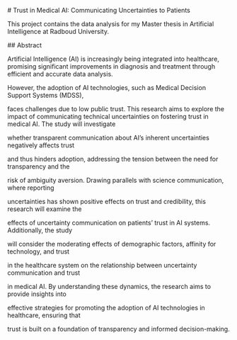 \# Trust in Medical AI: Communicating Uncertainties to Patients

This project contains the data analysis for my Master thesis in Artificial Intelligence at Radboud University.



\## Abstract

Artificial Intelligence (AI) is increasingly being integrated into healthcare, promising significant improvements in diagnosis and treatment through efficient and accurate data analysis.

However, the adoption of AI technologies, such as Medical Decision Support Systems (MDSS),

faces challenges due to low public trust. This research aims to explore the impact of communicating technical uncertainties on fostering trust in medical AI. The study will investigate

whether transparent communication about AI’s inherent uncertainties negatively affects trust

and thus hinders adoption, addressing the tension between the need for transparency and the

risk of ambiguity aversion. Drawing parallels with science communication, where reporting

uncertainties has shown positive effects on trust and credibility, this research will examine the

effects of uncertainty communication on patients’ trust in AI systems. Additionally, the study

will consider the moderating effects of demographic factors, affinity for technology, and trust

in the healthcare system on the relationship between uncertainty communication and trust

in medical AI. By understanding these dynamics, the research aims to provide insights into

effective strategies for promoting the adoption of AI technologies in healthcare, ensuring that

trust is built on a foundation of transparency and informed decision-making.



